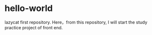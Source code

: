 # hello-world
lazycat first repository.
Here，from this repository, I will start the study practice project of front end.
